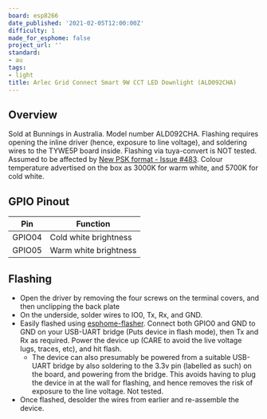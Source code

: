 ```yaml
---
board: esp8266
date_published: '2021-02-05T12:00:00Z'
difficulty: 1
made_for_esphome: false
project_url: ''
standard:
- au
tags:
- light
title: Arlec Grid Connect Smart 9W CCT LED Downlight (ALD092CHA)
---
```


## Overview

Sold at Bunnings in Australia. Model number ALD092CHA.
Flashing requires opening the inline driver (hence, exposure to line voltage), and soldering wires to the TYWE5P board inside.
Flashing via tuya-convert is NOT tested. Assumed to be affected by [New PSK format - Issue #483](https://github.com/ct-Open-Source/tuya-convert/issues/483).
Colour temperature advertised on the box as 3000K for warm white, and 5700K for cold white.

## GPIO Pinout

| Pin    | Function              |
| ------ | --------------------- |
| GPIO04 | Cold white brightness |
| GPIO05 | Warm white brightness |

## Flashing

- Open the driver by removing the four screws on the terminal covers, and then unclipping the back plate
- On the underside, solder wires to IO0, Tx, Rx, and GND.
- Easily flashed using [esphome-flasher](https://github.com/esphome/esphome-flasher). Connect both GPIO0 and GND to GND on your USB-UART bridge (Puts device in flash mode), then Tx and Rx as required. Power the device up (CARE to avoid the live voltage lugs, traces, etc), and hit flash.
  - The device can also presumably be powered from a suitable USB-UART bridge by also soldering to the 3.3v pin (labelled as such) on the board, and powering from the bridge. This avoids having to plug the device in at the wall for flashing, and hence removes the risk of exposure to the line voltage. Not tested.
- Once flashed, desolder the wires from earlier and re-assemble the device.